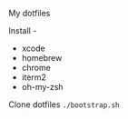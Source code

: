 My dotfiles

Install -
* xcode
* homebrew
* chrome
* iterm2
* oh-my-zsh

Clone dotfiles
``./bootstrap.sh``



